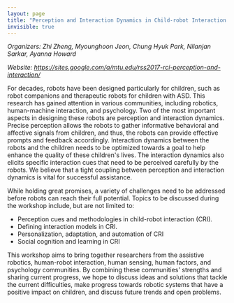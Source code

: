 ```yaml
---
layout: page
title: "Perception and Interaction Dynamics in Child-robot Interaction."
invisible: true
---
```


<p class="text-left"><i>Organizers: Zhi Zheng, Myounghoon Jeon, Chung Hyuk Park, Nilanjan Sarkar, Ayanna Howard</i></p>
<p class="text-left"><i>Website: <a href="https://sites.google.com/a/mtu.edu/rss2017-rci-perception-and-interaction/">https://sites.google.com/a/mtu.edu/rss2017-rci-perception-and-interaction/</a></i></p>

<p>
For decades, robots have been designed particularly for children, such as robot
companions and therapeutic robots for children with ASD. This research has
gained attention in various communities, including robotics, human-machine
interaction, and psychology. Two of the most important aspects in designing
these robots are perception and interaction dynamics. Precise perception allows
the robots to gather informative behavioral and affective signals from
children, and thus, the robots can provide effective prompts and feedback
accordingly. Interaction dynamics between the robots and the children needs to
be optimized towards a goal to help enhance the quality of these children's
lives. The interaction dynamics also elicits specific interaction cues that
need to be perceived carefully by the robots. We believe that a tight coupling
between perception and interaction dynamics is vital for successful assistance.
</p>

<p>
While holding great promises, a variety of challenges need to be addressed
before robots can reach their full potential. Topics to be discussed during the
workshop include, but are not limited to:
<ul>
<li>Perception cues and methodologies in child-robot interaction (CRI).</li>
<li>Defining interaction models in CRI.</li>
<li>Personalization, adaptation, and automation of CRI</li>
<li>Social cognition and learning in CRI</li>
</ul>
</p>

<p>
This workshop aims to bring together researchers from the assistive robotics,
human-robot interaction, human sensing, human factors, and psychology
communities. By combining these communities' strengths and sharing current
progress, we hope to discuss ideas and solutions that tackle the current
difficulties, make progress towards robotic systems that have a positive impact
on children, and discuss future trends and open problems. 
</p>

